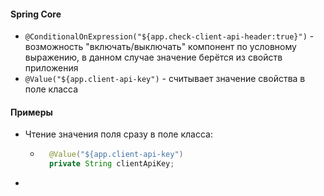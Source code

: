 #### Spring Core

* `@ConditionalOnExpression("${app.check-client-api-header:true}")` - возможность "включать/выключать" компонент по
  условному выражению, в данном случае значение берётся из свойств приложения
* `@Value("${app.client-api-key")` - считывает значение свойства в поле класса

#### Примеры

* Чтение значения поля сразу в поле класса:
    - ```java
        @Value("${app.client-api-key")
        private String clientApiKey;
      ``` 
* 
